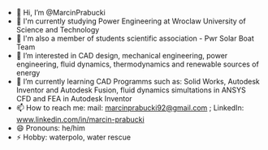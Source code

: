 - 👋 Hi, I’m @MarcinPrabucki
- :book: I'm currently studying Power Engineering at Wroclaw University of Science and Technology
- :speedboat: I'm also a member of students scientific association - Pwr Solar Boat Team 
- 👀 I’m interested in CAD design, mechanical engineering, power engineering, fluid dynamics, thermodynamics and renewable sources of energy 
- 🌱 I’m currently learning CAD Programms such as: Solid Works, Autodesk Inventor and Autodesk Fusion, fluid dynamics simultations in ANSYS CFD and FEA in Autodesk Inventor 
- 📫 How to reach me: mail: marcinprabucki92@gmail.com ; LinkedIn: www.linkedin.com/in/marcin-prabucki
- 😄 Pronouns: he/him
- ⚡ Hobby: waterpolo, water rescue 

<!---
MarcinPrabucki/MarcinPrabucki is a ✨ special ✨ repository because its `README.md` (this file) appears on your GitHub profile.
You can click the Preview link to take a look at your changes.
--->
